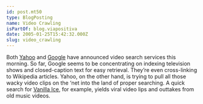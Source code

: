 ```yaml
---
id: post.mt50
type: BlogPosting
name: Video Crawling
isPartOf: blog.viapositiva
date: 2005-01-25T15:42:32.000Z
slug: video_crawling
---
```

Both [Yahoo](http://video.search.yahoo.com) and [Google](http://video.google.com/) have announced video search services this morning. So far, Google seems to be concentrating on indexing television shows and closed-caption text for easy retrieval. They’re even cross-linking to Wikipedia articles. Yahoo, on the other hand, is trying to pull all those wacky video clips on the ‘net into the land of proper searching. A quick search for [Vanilla Ice](http://video.search.yahoo.com/search/video?p=vanilla+ice), for example, yields viral video lips and outtakes from old music videos.
